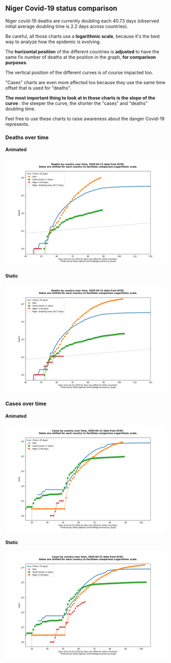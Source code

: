 ## Niger Covid-19 status comparison 

Niger covid-19 deaths are currently doubling each 40.73 days (observed initial average doubling time is 2.2 days across countries).



Be careful, all those charts use a **logarithmic scale**, because it's the best way to analyze how the epidemic is evolving.
 
The **horizontal position** of the different countries is **adjusted** to have the same fix number of deaths at the position in the graph, **for comparison purposes**.

The vertical position of the different curves is of course impacted too.

"Cases" charts are even more affected too because they use the same time offset that is used for "deaths".

**The most important thing to look at in those charts is the slope of the curve** : the steeper the curve, the shorter the "cases" and "deaths" doubling time.

Feel free to use these charts to raise awareness about the danger Covid-19 represents. 


 
### Deaths over time
 
#### Animated
![Niger covid-19 deaths animated chart](https://raw.githubusercontent.com/madlag/coronavirus_study/master/notebooks/graphs/2020-04-12/countries/Niger/2020-04-12_Niger_deaths.gif "Niger covid-19 deaths animated chart")   
 
#### Static
![Niger covid-19 deaths static chart](https://raw.githubusercontent.com/madlag/coronavirus_study/master/notebooks/graphs/2020-04-12/countries/Niger/2020-04-12_Niger_deaths.png "Niger covid-19 deaths static chart")   

 
### Cases over time
 
#### Animated
![Niger covid-19 cases animated chart](https://raw.githubusercontent.com/madlag/coronavirus_study/master/notebooks/graphs/2020-04-12/countries/Niger/2020-04-12_Niger_cases.gif "Niger covid-19 cases animated chart")   
 
#### Static
![Niger covid-19 cases static chart](https://raw.githubusercontent.com/madlag/coronavirus_study/master/notebooks/graphs/2020-04-12/countries/Niger/2020-04-12_Niger_cases.png "Niger covid-19 cases static chart")   

